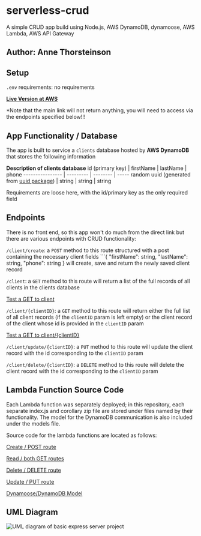 # serverless-crud
A simple CRUD app build using Node.js, AWS DynamoDB, dynamoose, AWS Lambda, AWS API Gateway

## Author: Anne Thorsteinson

## Setup

```.env``` requirements: no requirements

**[Live Version at AWS](https://kfua3zse5h.execute-api.us-west-2.amazonaws.com)**

*Note that the main link will not return anything, you will need to access via the endpoints specified below!!!

## App Functionality / Database

The app is built to service a ```clients``` database hosted by **AWS DynamoDB** that stores the following information

**Description of clients database**
id (primary key) | firstName | lastName | phone
---------------- | --------- | -------- | -----
random uuid (generated from [uuid package](https://www.npmjs.com/package/uuid)) | string | string | string

Requirements are loose here, with the id/primary key as the only required field

## Endpoints

There is no front end, so this app won't do much from the direct link but there are various endpoints with CRUD functionality:

```/client/create```: a ```POST``` method to this route structured with a post containing the necessary client fields ```{ "firstName": string, "lastName": string, "phone": string } will create, save and return the newly saved client record

```/client```: a ```GET``` method to this route will return a list of the full records of all clients in the clients database

[Test a GET to client](https://kfua3zse5h.execute-api.us-west-2.amazonaws.com/client)

```/client/{clientID}```: a ```GET``` method to this route will return either the full list of all client records (if the ```clientID``` param is left empty) or the client record of the client whose id is provided in the ```clientID``` param

[Test a GET to client/{clientID}](https://kfua3zse5h.execute-api.us-west-2.amazonaws.com/client/4603229f-9841-498f-b7c5-197d5c5ffaa7)

```/client/update/{clientID}```: a ```PUT``` method to this route will update the client record with the id corresponding to the ```clientID``` param

```/client/delete/{clientID}```: a ```DELETE``` method to this route will delete the client record with the id corresponding to the ```clientID``` param

## Lambda Function Source Code

Each Lambda function was separately deployed; in this repository, each separate index.js and corollary zip file are stored under files named by their functionality. The model for the DynamoDB communication is also included under the models file.

Source code for the lambda functions are located as follows:

[Create / POST route](./create/index.js)

[Read / both GET routes](./read/index.js)

[Delete / DELETE route](./delete/index.js)

[Update / PUT route](./update/index.js)

[Dynamoose/DynamoDB Model](./Models/clientSchema.js)

## UML Diagram

![UML diagram of basic express server project](./assets/Lab18.png)
